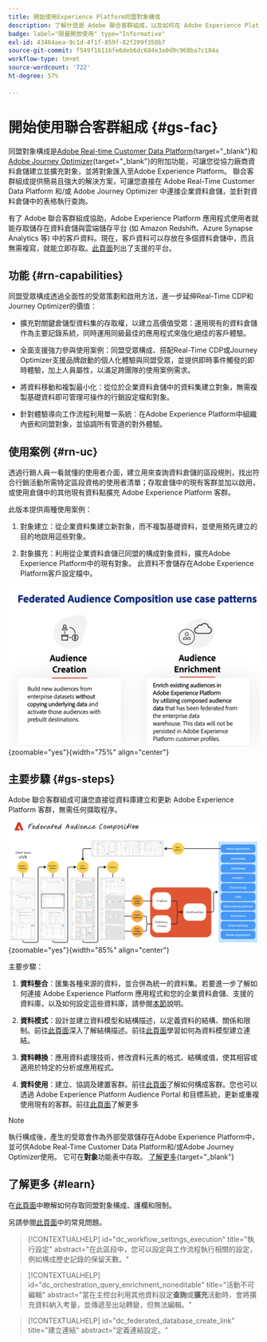 ```yaml
---
title: 開始使用Experience Platform同盟對象構成
description: 了解什麼是 Adobe 聯合客群組成，以及如何在 Adobe Experience Platform 中使用此功能
badge: label="限量開放使用" type="Informative"
exl-id: 43464aea-9c1d-4f1f-859f-82f209f350b7
source-git-commit: f549f1611bfe6deb6dc684e3a0d9c968ba7c184a
workflow-type: tm+mt
source-wordcount: '722'
ht-degree: 57%

---
```


# 開始使用聯合客群組成 {#gs-fac}

同盟對象構成是[Adobe Real-time Customer Data Platform](https://experienceleague.adobe.com/zh-hant/docs/experience-platform/segmentation/home){target="_blank"}和[Adobe Journey Optimizer](https://experienceleague.adobe.com/zh-hant/docs/journey-optimizer/using/ajo-home){target="_blank"}的附加功能，可讓您從協力廠商資料倉儲建立並擴充對象，並將對象匯入至Adobe Experience Platform。 聯合客群組成提供簡易且強大的解決方案，可讓您直接在 Adobe Real-Time Customer Data Platform 和/或 Adobe Journey Optimizer 中連接企業資料倉儲，並針對資料倉儲中的表格執行查詢。

有了 Adobe 聯合客群組成協助，Adobe Experience Platform 應用程式使用者就能存取儲存在資料倉儲與雲端儲存平台 (如 Amazon Redshift、Azure Synapse Analytics 等) 中的客戶資料。現在，客戶資料可以存放在多個資料倉儲中，而且無需複寫，就能立即存取。[此頁面](../connections/federated-db.md#supported-db)列出了支援的平台。

## 功能 {#rn-capabilities}

同盟受眾構成透過全面性的受眾策劃和啟用方法，進一步延伸Real-Time CDP和Journey Optimizer的價值：

* 擴充對關鍵倉儲型資料集的存取權，以建立高價值受眾：運用現有的資料倉儲作為主要記錄系統，同時運用同級最佳的應用程式來強化絕佳的客戶體驗。

* 全面支援強力參與使用案例：同盟受眾構成、搭配Real-Time CDP或Journey Optimizer支援品牌啟動的個人化體驗與同盟受眾，並提供即時事件觸發的即時體驗，加上人員屬性，以滿足跨團隊的使用案例需求。

* 將資料移動和複製最小化：從位於企業資料倉儲中的資料集建立對象，無需複製基礎資料即可管理可操作的行銷設定檔和對象。

* 針對體驗導向工作流程利用單一系統：在Adobe Experience Platform中組織內嵌和同盟對象，並協調所有管道的對外體驗。

## 使用案例 {#rn-uc}

透過行銷人員一看就懂的使用者介面，建立用來查詢資料倉儲的區段規則，找出符合行銷活動所需特定區段資格的使用者清單；存取倉儲中的現有客群並加以啟用，或使用倉儲中的其他現有資料點擴充 Adobe Experience Platform 客群。

此版本提供兩種使用案例：

1. 對象建立：從企業資料集建立新對象，而不複製基礎資料，並使用預先建立的目的地啟用這些對象&#x200B;。

1. 對象擴充：利用從企業資料倉儲已同盟的構成對象資料，擴充Adobe Experience Platform中的現有對象。 此資料不會儲存在Adobe Experience Platform客戶設定檔中。

![圖表](assets/fac-use-cases.png){zoomable="yes"}{width="75%" align="center"}

## 主要步驟 {#gs-steps}

Adobe 聯合客群組成可讓您直接從資料庫建立和更新 Adobe Experience Platform 客群，無需任何擷取程序。

![圖表](assets/steps-diagram.png){zoomable="yes"}{width="85%" align="center"}

主要步驟：

1. **資料整合**：匯集各種來源的資料，並合併為統一的資料集。若要進一步了解如何連接 Adobe Experience Platform 應用程式和您的企業資料倉儲、支援的資料庫，以及如何設定這些資料庫，請參閱[本節](../connections/federated-db.md)說明。

2. **資料模式**：設計並建立資料模型和結構描述，以定義資料的結構、關係和限制。前往[此頁面](../customer/schemas.md)深入了解結構描述。前往[此頁面](../data-management/gs-models.md)學習如何為資料模型建立連結。

3. **資料轉換**：應用資料處理技術，修改資料元素的格式、結構或值，使其相容或適用於特定的分析或應用程式。

4. **資料使用**：建立、協調及建置客群。前往[此頁面](../compositions/gs-compositions.md)了解如何構成客群。您也可以透過 Adobe Experience Platform Audience Portal 和目標系統，更新或重複使用現有的客群。前往[此頁面](../connections/destinations.md)了解更多

>[!NOTE]
>
>執行構成後，產生的受眾會作為外部受眾儲存在Adobe Experience Platform中，並可供Adobe Real-Time Customer Data Platform和/或Adobe Journey Optimizer使用。 它可在&#x200B;**對象**&#x200B;功能表中存取。 [了解更多](https://experienceleague.adobe.com/zh-hant/docs/experience-platform/segmentation/ui/audience-portal){target="_blank"}

## 了解更多 {#learn}

<!-- Workflow + Workflow activities-->


在[此頁面](access-prerequisites.md)中瞭解如何存取同盟對象構成、護欄和限制。

另請參閱[此頁面](faq.md)中的常見問題。


>[!CONTEXTUALHELP]
>id="dc_workflow_settings_execution"
>title="執行設定"
>abstract="在此區段中，您可以設定與工作流程執行相關的設定，例如構成歷史記錄的保留天數。"

>[!CONTEXTUALHELP]
>id="dc_orchestration_query_enrichment_noneditable"
>title="活動不可編輯"
>abstract="當在主控台利用其他資料設定&#x200B;**查詢**&#x200B;或&#x200B;**擴充**&#x200B;活動時，會將擴充資料納入考量，並傳遞至出站轉變，但無法編輯。"

<!-- Create a link -->

>[!CONTEXTUALHELP]
>id="dc_federated_database_create_link"
>title="建立連結"
>abstract="定義連結設定。"
